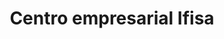 ---
title: "Centro empresarial Ifisa"
url: /lecheria/centro-empresarial-ifisa/
shop: Einkaufszentrum
---